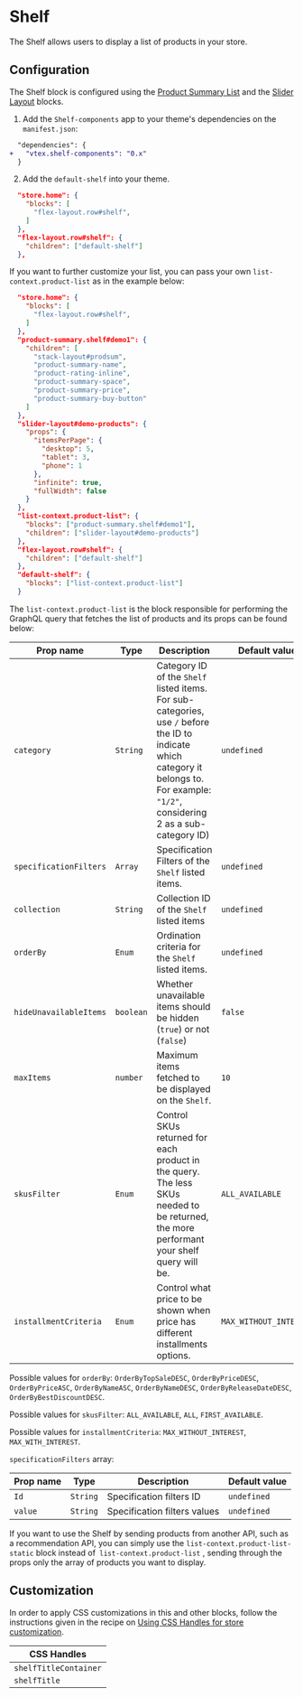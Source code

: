 # Shelf

The Shelf allows users to display a list of products in your store.

## Configuration

The Shelf block is configured using the [Product Summary List](https://vtex.io/docs/components/all/vtex.product-summary/) and the [Slider Layout](https://vtex.io/docs/components/all/vtex.slider-layout/) blocks.

1. Add the `Shelf-components` app to your theme's dependencies on the `manifest.json`:

```diff
  "dependencies": {
+   "vtex.shelf-components": "0.x"
  }
```

2. Add the `default-shelf` into your theme. 

```json
  "store.home": {
    "blocks": [
      "flex-layout.row#shelf",
    ]
  },
  "flex-layout.row#shelf": {
    "children": ["default-shelf"]
  },
```

If you want to further customize your list, you can pass your own `list-context.product-list` as in the example below:

```json
  "store.home": {
    "blocks": [
      "flex-layout.row#shelf",
    ]
  },
  "product-summary.shelf#demo1": {
    "children": [
      "stack-layout#prodsum",
      "product-summary-name",
      "product-rating-inline",
      "product-summary-space",
      "product-summary-price",
      "product-summary-buy-button"
    ]
  },
  "slider-layout#demo-products": {
    "props": {
      "itemsPerPage": {
        "desktop": 5,
        "tablet": 3,
        "phone": 1
      },
      "infinite": true,
      "fullWidth": false
    }
  },
  "list-context.product-list": {
    "blocks": ["product-summary.shelf#demo1"],
    "children": ["slider-layout#demo-products"]
  },
  "flex-layout.row#shelf": {
    "children": ["default-shelf"]
  },
  "default-shelf": {
    "blocks": ["list-context.product-list"]
  }
```

The `list-context.product-list` is the block responsible for performing the GraphQL query that fetches the list of products and its props can be found below:

| Prop name            | Type      | Description                                                                      | Default value      |
| -------------------- | --------- | -------------------------------------------------------------------------------- | ------------------ |
| `category`   | `String` | Category ID of the `Shelf` listed items. For sub-categories, use `/` before the ID to indicate which category it belongs to. For example: `"1/2"`, considering 2 as a sub-category ID)        |  `undefined`              |
| `specificationFilters`     | `Array`  | Specification Filters of the `Shelf` listed items.     | `undefined` |
| `collection` | `String` | Collection ID of the `Shelf` listed items                            | `undefined`              |
| `orderBy`    | `Enum` | Ordination criteria for the `Shelf` listed items. | `undefined`    |
| `hideUnavailableItems` | `boolean` | Whether unavailable items should be hidden (`true`) or not (`false`) | `false` |
| `maxItems`   | `number` | Maximum items fetched to be displayed on the `Shelf`.   | `10`                 |
| `skusFilter` | `Enum` | Control SKUs returned for each product in the query. The less SKUs needed to be returned, the more performant your shelf query will be.       | `ALL_AVAILABLE`              |
| `installmentCriteria`  | `Enum` | Control what price to be shown when price has different installments options.         | `MAX_WITHOUT_INTEREST`          |

Possible values for `orderBy`:
`OrderByTopSaleDESC`, `OrderByPriceDESC`, `OrderByPriceASC`, `OrderByNameASC`, `OrderByNameDESC`, `OrderByReleaseDateDESC`, `OrderByBestDiscountDESC`.

Possible values for `skusFilter`:
`ALL_AVAILABLE`, `ALL`, `FIRST_AVAILABLE`.

Possible values for `installmentCriteria`:
`MAX_WITHOUT_INTEREST`, `MAX_WITH_INTEREST`.

`specificationFilters` array:

| Prop name   | Type      | Description                               | Default value      |
| ----------- | --------- | ----------------------------------------- | ------------------ |
| `Id`        | `String`  | Specification filters ID                  | `undefined`        |
| `value`     | `String`  | Specification filters values              | `undefined`        |

If you want to use the Shelf by sending products from another API, such as a recommendation API, you can simply use the `list-context.product-list-static` block instead of` list-context.product-list` , sending through the props only the array of products you want to display.

## Customization

In order to apply CSS customizations in this and other blocks, follow the instructions given in the recipe on [Using CSS Handles for store customization](https://vtex.io/docs/recipes/style/using-css-handles-for-store-customization).

| CSS Handles           |
| --------------------- |
| `shelfTitleContainer` |
| `shelfTitle`          |
